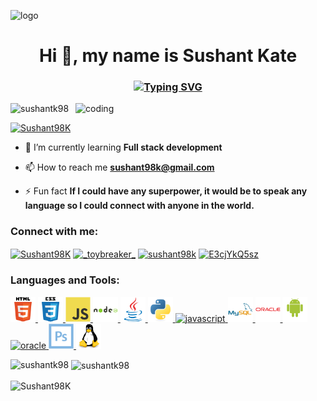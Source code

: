 ![logo](https://github.com/SushantK98/SushantK98/blob/main/BlackBanner.png)
<h1 align="center">Hi 👋, my name is Sushant Kate</h1>
<h3 align="center"><a href="https://git.io/typing-svg"><img src="https://readme-typing-svg.demolab.com?font=Fira+Code&duration=5500&pause=1&vCenter=true&lines=I'm+a+Full-Stack+Developer;I'm+a+Front-end+Developer;I'm+a+Back-End+Developer;I'm+a+Web+Designer" alt="Typing SVG" /></a></h3>



<img align="right" width="400"
    src="https://camo.githubusercontent.com/5ddf73ad3a205111cf8c686f687fc216c2946a75005718c8da5b837ad9de78c9/68747470733a2f2f7468756d62732e6766796361742e636f6d2f4576696c4e657874446576696c666973682d736d616c6c2e676966"
    alt="coding">

<p><img align="left" src="https://komarev.com/ghpvc/?username=sushantk98&label=Profile%20views&color=0e75b6&style=flat"
        alt="sushantk98" /> </p><br>
<p align="left"> <a href="https://twitter.com/Sushant98K" target="blank"><img src="https://img.shields.io/twitter/follow/Sushant98K?logo=twitter&style=flat" alt="Sushant98K" /></a> </p>        

- 🌱 I’m currently learning **Full stack development**

- 📫 How to reach me **sushant98k@gmail.com**

- ⚡ Fun fact **If I could have any superpower, it would be to speak any language so I could connect with anyone in the
world.**

<h3 align="left">Connect with me:</h3>
<p align="left">
    <a href="https://twitter.com/Sushant98K" target="blank"><img align="center"
            src="https://assets.stickpng.com/thumbs/580b57fcd9996e24bc43c53e.png" alt="Sushant98K" height="40"
            width="40" /></a>
    <a href="https://instagram.com/_toybreaker_" target="blank"><img align="center"
            src="https://upload.wikimedia.org/wikipedia/commons/thumb/9/96/Instagram.svg/1200px-Instagram.svg.png"
            alt="_toybreaker_" height="30" width="30" /></a>
    <a href="https://www.hackerrank.com/sushant98k" target="blank"><img align="center"
            src="https://upload.wikimedia.org/wikipedia/commons/4/40/HackerRank_Icon-1000px.png" alt="sushant98k"
            height="30" width="30" /></a>
    <a href="https://discord.gg/E3cjYkQ5sz" target="blank"><img align="center"
            src="https://www.freepnglogos.com/uploads/discord-logo-png/concours-discord-cartes-voeux-fortnite-france-6.png"
            alt="E3cjYkQ5sz" height="30" width="30" /></a>
</p>

<h3 align="left">Languages and Tools:</h3>
<p align="left"> 
    <a href="https://www.w3.org/html/" target="_blank" rel="noreferrer"> <img
            src="https://raw.githubusercontent.com/devicons/devicon/master/icons/html5/html5-original-wordmark.svg"
            alt="android" width="40" height="40" /> 
    </a> 
    <a href="https://www.w3schools.com/css/" target="_blank"
        rel="noreferrer"> <img
            src="https://raw.githubusercontent.com/devicons/devicon/master/icons/css3/css3-original-wordmark.svg"
            alt="css3" width="40" height="40" /> 
    </a> 
    <a href="https://developer.mozilla.org/en-US/docs/Web/JavaScript" target="_blank"
        rel="noreferrer"> <img src="https://raw.githubusercontent.com/devicons/devicon/master/icons/javascript/javascript-original.svg" alt="django" width="40"
            height="40" /> 
    </a> 
    <a href="https://nodejs.org" target="_blank" rel="noreferrer"> <img
            src="https://raw.githubusercontent.com/devicons/devicon/master/icons/nodejs/nodejs-original-wordmark.svg" alt="firebase" width="40" height="40" />
    </a> 
    <a href="https://www.java.com" target="_blank" rel="noreferrer"> <img
            src="https://raw.githubusercontent.com/devicons/devicon/master/icons/java/java-original.svg"
            alt="html5" width="40" height="40" /> 
    </a> 
    <a href="https://www.python.org" target="_blank" rel="noreferrer">
        <img src="https://raw.githubusercontent.com/devicons/devicon/master/icons/python/python-original.svg" alt="java"
            width="40" height="40" /> 
    </a> 
    <a href="https://www.djangoproject.com/"
        target="_blank" rel="noreferrer"> <img
            src="https://cdn.worldvectorlogo.com/logos/django.svg"
            alt="javascript" width="40" height="40" /> 
    </a> 
    <a href="https://www.mysql.com/" target="_blank"
        rel="noreferrer"> <img
            src="https://raw.githubusercontent.com/devicons/devicon/master/icons/mysql/mysql-original-wordmark.svg" alt="linux"
            width="40" height="40" /> 
    </a> 
    <a href="https://www.oracle.com/" target="_blank" rel="noreferrer"> <img
            src="https://raw.githubusercontent.com/devicons/devicon/master/icons/oracle/oracle-original.svg"
            alt="mysql" width="40" height="40" /> 
    </a> 
    <a href="https://developer.android.com" target="_blank" rel="noreferrer">
        <img src="https://raw.githubusercontent.com/devicons/devicon/master/icons/android/android-original-wordmark.svg"
            alt="nodejs" width="40" height="40" /> 
    </a> 
    <a href="https://firebase.google.com/" target="_blank"
        rel="noreferrer"> <img
            src="https://www.vectorlogo.zone/logos/firebase/firebase-icon.svg"
            alt="oracle" width="40" height="40" /> 
    </a> 
    <a href="https://www.photoshop.com/en" target="_blank"
        rel="noreferrer"> <img
            src="https://raw.githubusercontent.com/devicons/devicon/master/icons/photoshop/photoshop-line.svg"
            alt="photoshop" width="40" height="40" /> 
    </a> 
    <a href="https://www.linux.org/" target="_blank"
        rel="noreferrer"> <img
            src="https://raw.githubusercontent.com/devicons/devicon/master/icons/linux/linux-original.svg"
            alt="python" width="40" height="40" /> 
    </a> 
</p>

<p><img align="left"
        src="https://github-readme-stats.vercel.app/api/top-langs?username=sushantk98&show_icons=true&locale=en&layout=compact"
        alt="sushantk98" /></p>

<p>&nbsp;<img align="center"
        src="https://github-readme-stats.vercel.app/api?username=sushantk98&show_icons=true&locale=en"
        alt="sushantk98" /></p>

<p><img align="center" src="https://github-readme-streak-stats.herokuapp.com/?user=sushantk98&" alt="Sushant98K" /></p>
